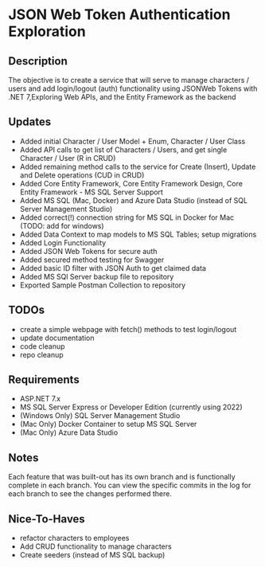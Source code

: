 #  JSON Web Token Authentication Exploration

## Description

The objective is to create a service that will serve to manage characters / users and add login/logout (auth)
functionality using JSONWeb Tokens with .NET 7,Exploring Web APIs, and the Entity Framework as the backend

## Updates

* Added initial Character / User Model + Enum, Character / User Class
* Added API calls to get list of Characters / Users, and get single Character / User (R in CRUD)
* Added remaining method calls to the service for Create (Insert), Update and Delete operations (CUD in CRUD)
* Added Core Entity Framework, Core Entity Framework Design, Core Entity Framework - MS SQL Server Support
* Added MS SQL (Mac, Docker) and Azure Data Studio (instead of SQL Server Management Studio)
* Added correct(!) connection string for MS SQL in Docker for Mac (TODO: add for windows)
* Added Data Context to map models to MS SQL Tables; setup migrations
* Added Login Functionality
* Added JSON Web Tokens for secure auth
* Added secured method testing for Swagger
* Added basic ID filter with JSON Auth to get claimed data
* Added MS SQl Server backup file to repository
* Exported Sample Postman Collection to repository


## TODOs


* create a simple webpage with fetch() methods to test login/logout
* update documentation
* code cleanup
* repo cleanup
  
## Requirements

* ASP.NET 7.x
* MS SQL Server Express or Developer Edition (currently using 2022)
* (Windows Only) SQL Server Management Studio
* (Mac Only) Docker Container to setup MS SQL Server
* (Mac Only) Azure Data Studio

## Notes

Each feature that was built-out has its own branch and is functionally complete in each branch.
You can view the specific commits in the log for each branch to see the changes performed there.

## Nice-To-Haves

* refactor characters to employees
* Add CRUD functionality to manage characters
* Create seeders (instead of MS SQL backup)

